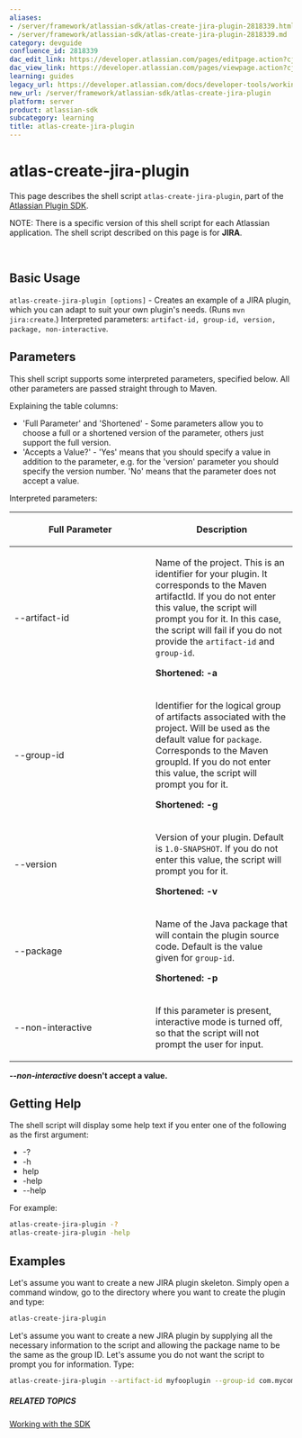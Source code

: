 ```yaml
---
aliases:
- /server/framework/atlassian-sdk/atlas-create-jira-plugin-2818339.html
- /server/framework/atlassian-sdk/atlas-create-jira-plugin-2818339.md
category: devguide
confluence_id: 2818339
dac_edit_link: https://developer.atlassian.com/pages/editpage.action?cjm=wozere&pageId=2818339
dac_view_link: https://developer.atlassian.com/pages/viewpage.action?cjm=wozere&pageId=2818339
learning: guides
legacy_url: https://developer.atlassian.com/docs/developer-tools/working-with-the-sdk/command-reference/atlas-create-jira-plugin
new_url: /server/framework/atlassian-sdk/atlas-create-jira-plugin
platform: server
product: atlassian-sdk
subcategory: learning
title: atlas-create-jira-plugin
---
```

# atlas-create-jira-plugin

This page describes the shell script `atlas-create-jira-plugin`, part of the [Atlassian Plugin SDK](/server/framework/atlassian-sdk/working-with-the-sdk). 

NOTE: There is a specific version of this shell script for each Atlassian application. The shell script described on this page is for **JIRA**.

 

## Basic Usage

`atlas-create-jira-plugin [options]` - Creates an example of a JIRA plugin, which you can adapt to suit your own plugin's needs. (Runs `mvn jira:create`.) Interpreted parameters: `artifact-id, group-id, version, package, non-interactive`.

## Parameters

This shell script supports some interpreted parameters, specified below. All other parameters are passed straight through to Maven.

Explaining the table columns:

-   'Full Parameter' and 'Shortened' - Some parameters allow you to choose a full or a shortened version of the parameter, others just support the full version.
-   'Accepts a Value?' - 'Yes' means that you should specify a value in addition to the parameter, e.g. for the 'version' parameter you should specify the version number. 'No' means that the parameter does not accept a value.

Interpreted parameters:

<table>
<colgroup>
<col style="width: 50%" />
<col style="width: 50%" />
</colgroup>
<thead>
<tr class="header">
<th><p>Full Parameter</p></th>
<th><p>Description</p></th>
</tr>
</thead>
<tbody>
<tr class="odd">
<td><p>--artifact-id</p></td>
<td><p>Name of the project. This is an identifier for your plugin. It corresponds to the Maven artifactId. If you do not enter this value, the script will prompt you for it. In this case, the script will fail if you do not provide the <code>artifact-id</code> and <code>group-id</code>.</p>
<p><strong>Shortened: -a</strong></p></td>
</tr>
<tr class="even">
<td><p>--group-id</p></td>
<td><p>Identifier for the logical group of artifacts associated with the project. Will be used as the default value for <code>package</code>. Corresponds to the Maven groupId. If you do not enter this value, the script will prompt you for it.</p>
<p><strong>Shortened: -g</strong></p></td>
</tr>
<tr class="odd">
<td><p>--version</p></td>
<td><p>Version of your plugin. Default is <code>1.0-SNAPSHOT</code>. If you do not enter this value, the script will prompt you for it.</p>
<p><strong>Shortened: -v</strong></p></td>
</tr>
<tr class="even">
<td><p>--package</p></td>
<td><p>Name of the Java package that will contain the plugin source code. Default is the value given for <code>group-id</code>.</p>
<p><strong>Shortened: -p</strong></p></td>
</tr>
<tr class="odd">
<td><p>--non-interactive</p></td>
<td><p>If this parameter is present, interactive mode is turned off, so that the script will not prompt the user for input.</p></td>
</tr>
</tbody>
</table>

***--non-interactive* doesn't accept a value.**

## Getting Help

The shell script will display some help text if you enter one of the following as the first argument:

-   -?
-   -h
-   help
-   -help
-   --help

For example:

``` bash
atlas-create-jira-plugin -?
atlas-create-jira-plugin -help
```

## Examples

Let's assume you want to create a new JIRA plugin skeleton. Simply open a command window, go to the directory where you want to create the plugin and type:

``` bash
atlas-create-jira-plugin
```

Let's assume you want to create a new JIRA plugin by supplying all the necessary information to the script and allowing the package name to be the same as the group ID. Let's assume you do not want the script to prompt you for information. Type:

``` bash
atlas-create-jira-plugin --artifact-id myfooplugin --group-id com.mycompany.plugins --version 1.0 --non-interactive
```

##### RELATED TOPICS

[Working with the SDK](/server/framework/atlassian-sdk/working-with-the-sdk)


































































































































